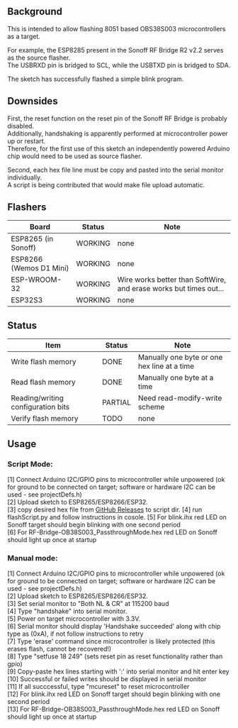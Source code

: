 ## Background
This is intended to allow flashing 8051 based OBS38S003 microcontrollers as a target.  

For example, the ESP8285 present in the Sonoff RF Bridge R2 v2.2 serves as the source flasher.  
The USBRXD pin is bridged to SCL, while the USBTXD pin is bridged to SDA.  

The sketch has successfully flashed a simple blink program.  

## Downsides
First, the reset function on the reset pin of the Sonoff RF Bridge is probably disabled.  
Additionally, handshaking is apparently performed at microcontroller power up or restart.  
Therefore, for the first use of this sketch an independently powered Arduino chip would need to be used as source flasher.  

Second, each hex file line must be copy and pasted into the serial monitor individually.  
A script is being contributed that would make file upload automatic.  

## Flashers
| Board | Status | Note | 
| ------------- | ------------- | ------------- | 
|  ESP8265 (in Sonoff) | WORKING  | none | 
|  ESP8266 (Wemos D1 Mini) | WORKING  | none | 
|  ESP-WROOM-32 | WORKING  | Wire works better than SoftWire, and erase works but times out... | 
|  ESP32S3 | WORKING  | none | 

## Status
| Item | Status | Note | 
| ------------- | ------------- | ------------- | 
|  Write flash memory | DONE  | Manually one byte or one hex line at a time | 
|  Read flash memory | DONE  | Manually one byte at a time | 
|  Reading/writing configuration bits | PARTIAL  | Need read-modify-write scheme | 
|  Verify flash memory | TODO  | none | 

## Usage
### Script Mode:
[1]  Connect Arduino I2C/GPIO pins to microcontroller while unpowered (ok for ground to be connected on target; software or hardware I2C can be used - see projectDefs.h)  
[2]  Upload sketch to ESP8265/ESP8266/ESP32.  
[3]  copy desired hex file from [GitHub Releases](https://github.com/mightymos/RF-Bridge-OB38S003/releases) to script dir.
[4]  run flashScript.py and follow instructions in cosole.
[5] For blink.ihx red LED on Sonoff target should begin blinking with one second period  
[6] For RF-Bridge-OB38S003_PassthroughMode.hex red LED on Sonoff should light up once at startup

### Manual mode:
[1]  Connect Arduino I2C/GPIO pins to microcontroller while unpowered (ok for ground to be connected on target; software or hardware I2C can be used - see projectDefs.h)  
[2]  Upload sketch to ESP8265/ESP8266/ESP32.  
[3]  Set serial monitor to "Both NL & CR" at 115200 baud  
[4]  Type "handshake" into serial monitor.  
[5]  Power on target microcontroller with 3.3V.  
[6]  Serial monitor should display 'Handshake succeeded' along with chip type as (0xA), if not follow instructions to retry  
[7]  Type 'erase' command since microcontroller is likely protected (this erases flash, cannot be recovered!)  
[8]  Type "setfuse 18 249"  (sets reset pin as reset functionality rather than gpio)  
[9]  Copy-paste hex lines starting with ':' into serial monitor and hit enter key  
[10]  Successful or failed writes should be displayed in serial monitor  
[11] If all succcessful, type "mcureset" to reset microcontroller  
[12] For blink.ihx red LED on Sonoff target should begin blinking with one second period  
[13] For RF-Bridge-OB38S003_PassthroughMode.hex red LED on Sonoff should light up once at startup
